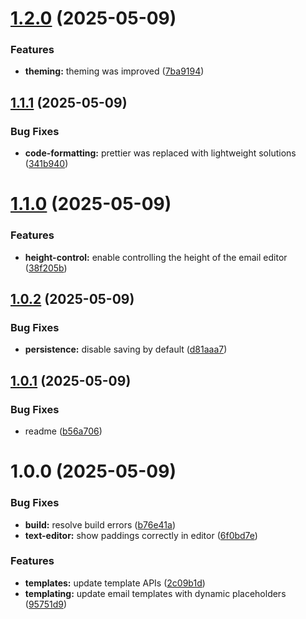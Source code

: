 # [1.2.0](https://github.com/kontakto-fi/email-editor/compare/v1.1.1...v1.2.0) (2025-05-09)


### Features

* **theming:** theming was improved ([7ba9194](https://github.com/kontakto-fi/email-editor/commit/7ba91944336ef1e1acef4aaec4c34cdd75912237))

## [1.1.1](https://github.com/kontakto-fi/email-editor/compare/v1.1.0...v1.1.1) (2025-05-09)


### Bug Fixes

* **code-formatting:** prettier was replaced with lightweight solutions ([341b940](https://github.com/kontakto-fi/email-editor/commit/341b94024b79a597a9bc6d9c010c0b9fbd4471c7))

# [1.1.0](https://github.com/kontakto-fi/email-editor/compare/v1.0.2...v1.1.0) (2025-05-09)


### Features

* **height-control:** enable controlling the height of the email editor ([38f205b](https://github.com/kontakto-fi/email-editor/commit/38f205b23939a3d3a22146c7f9f88848f4013e19))

## [1.0.2](https://github.com/kontakto-fi/email-editor/compare/v1.0.1...v1.0.2) (2025-05-09)


### Bug Fixes

* **persistence:** disable saving by default ([d81aaa7](https://github.com/kontakto-fi/email-editor/commit/d81aaa7d16bd459d70b0e1379d8773e4d3a83412))

## [1.0.1](https://github.com/kontakto-fi/email-editor/compare/v1.0.0...v1.0.1) (2025-05-09)


### Bug Fixes

* readme ([b56a706](https://github.com/kontakto-fi/email-editor/commit/b56a70625bf75ad393065fc68408362e8dcab382))

# 1.0.0 (2025-05-09)


### Bug Fixes

* **build:** resolve build errors ([b76e41a](https://github.com/kontakto-fi/email-editor/commit/b76e41a182f678a477216f7bf0073a031b4c7a8d))
* **text-editor:** show paddings correctly in editor ([6f0bd7e](https://github.com/kontakto-fi/email-editor/commit/6f0bd7edd6f439de2904db89a5ce1f80e5429a95))


### Features

* **templates:** update template APIs ([2c09b1d](https://github.com/kontakto-fi/email-editor/commit/2c09b1db69867ca933b6b055b88ca5b486b7902e))
* **templating:** update email templates with dynamic placeholders ([95751d9](https://github.com/kontakto-fi/email-editor/commit/95751d9f30a78ba29402e53af9a133545eed1bf5))
